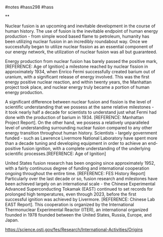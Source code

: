 #notes #hass298 #hass



**

Nuclear fusion is an upcoming and inevitable development in the course of human history. The use of fusion is the inevitable endpoint of human energy production - from simple wood based flame to petroleum, humanity has been utilizing nuclear fusion in an incredibly roundabout way. Once we successfully began to utilize nuclear fission as an essential component of our energy network, the utilization of nuclear fusion was all but guaranteed. 

  

Energy production from nuclear fusion has barely passed the positive mark, \[REFERENCE: Age of Ignition] a milestone reached by nuclear fission in approximately 1934, when Enrico Fermi successfully created barium out of uranium, with a significant release of energy involved. This was the first energy positive nuclear reaction, and within twenty years, the Manhattan project took place, and nuclear energy truly became a portion of human energy production. 

  

A significant difference between nuclear fusion and fission is the level of scientific understanding that we possess at the same relative milestones -  it took nearly half a decade for scientists to understand just what Fermi had done with the production of barium in 1934. \[REFERENCE: Manhattan Project Report]. On the other hand, we possess a relatively unparalleled level of understanding surrounding nuclear fusion compared to any other energy transition throughout human history. Scientists - largely government funded - such as Lawrence Livermore National Laboratory have spent more than a decade tuning and developing equipment in order to achieve an end-positive fusion ignition, with a complete understanding of the underlying scientific processes.\[REFERENCE: Age of Ignition]

  

United States fusion research has been ongoing since approximately 1952, with a fairly continuous degree of funding and international cooperation ongoing throughout the entire time. \[REFERENCE: FES History Report] Particularly over the last decade or so, fusion research and milestones have been achieved largely on an international scale - the Chinese Experimental Advanced Superconducting Tokamak (EAST) continued to set records for prolonged high temperatures, even through 2023, before the first successful ignition was achieved by Livermore. \[REFERENCE: Chinese Lab EAST Report]. This cooperation is organized by the International Thermonuclear Experimental Reactor (ITER), an international organized founded in 1978 founded between the United States, Russia, Europe, and Japan. 




https://science.osti.gov/fes/Research/International-Activities/Origins

